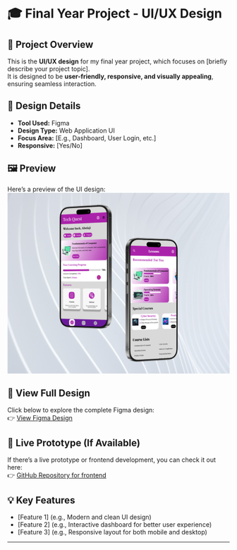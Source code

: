 # 🎓 Final Year Project - UI/UX Design

## 📌 Project Overview  
This is the **UI/UX design** for my final year project, which focuses on [briefly describe your project topic].  
It is designed to be **user-friendly, responsive, and visually appealing**, ensuring seamless interaction.  

## 🎨 Design Details  
- **Tool Used:** Figma  
- **Design Type:** Web Application UI  
- **Focus Area:** [E.g., Dashboard, User Login, etc.]  
- **Responsive:** [Yes/No]  

## 🖼 Preview  
Here’s a preview of the UI design:  
![Final Year Project UI](./Techquest.jpg)  

## 🔗 View Full Design  
Click below to explore the complete Figma design:  
👉 [View Figma Design](https://www.figma.com/proto/yiwUZYPok0iy5DNX4nBkfw/Final-Year-Project?page-id=0%3A1&node-id=1-2&p=f&viewport=184%2C270%2C0.3&t=fwNiXwccuefIXf2k-1&scaling=scale-down&content-scaling=fixed&starting-point-node-id=1%3A2)  

## 🚀 Live Prototype (If Available)  
If there’s a live prototype or frontend development, you can check it out here:  
👉 [GitHub Repository for frontend](https://akbolaji-04.github.io/Techquest/e)  

## 💡 Key Features  
- [Feature 1] (e.g., Modern and clean UI design)  
- [Feature 2] (e.g., Interactive dashboard for better user experience)  
- [Feature 3] (e.g., Responsive layout for both mobile and desktop)  

---
